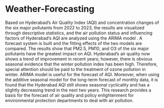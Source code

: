 # Weather-Forecasting

Based on Hyderabad’s Air Quality Index (AQI) and concentration changes of the six major pollutants from 2022 to 2023, the results are visualized through descriptive statistics, and the air pollution status and influencing factors of Hyderabad’s AQI are analyzed using the ARIMA model . A forecast system is built and the fitting effects of the two models are compared. The results show that PM2.5, PM10, and O3 of the six major pollutants have the greatest impact on AQI. Hyderabad’s air quality now shows a trend of improvement in recent years; however, there is obvious seasonal evidence that the winter pollution index has been high. Therefore, special attention should be paid to the treatment of ozone pollution in winter. ARIMA model is useful for the forecast of AQI. Moreover, when using the additive seasonal model for the long-term forecast of monthly data, it is found that the Hyderabad AQI still shows seasonal cyclicality and has a slightly decreasing trend in the next two years. This research provides a basis for the forecast of air quality and policy enlightenment for environmental protection departments to deal with air pollution.
